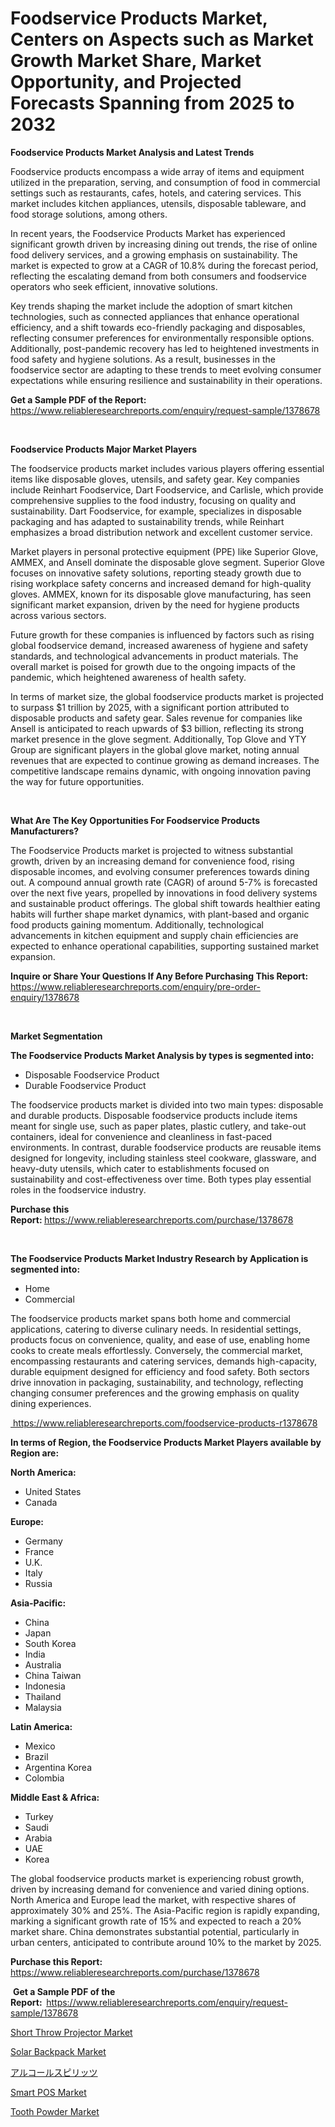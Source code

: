 <p><h1>Foodservice Products Market, Centers on Aspects such as Market Growth Market Share, Market Opportunity, and Projected Forecasts Spanning from 2025 to 2032</h1></p><p><strong>Foodservice Products Market Analysis and Latest Trends</strong></p>
<p><p>Foodservice products encompass a wide array of items and equipment utilized in the preparation, serving, and consumption of food in commercial settings such as restaurants, cafes, hotels, and catering services. This market includes kitchen appliances, utensils, disposable tableware, and food storage solutions, among others. </p><p>In recent years, the Foodservice Products Market has experienced significant growth driven by increasing dining out trends, the rise of online food delivery services, and a growing emphasis on sustainability. The market is expected to grow at a CAGR of 10.8% during the forecast period, reflecting the escalating demand from both consumers and foodservice operators who seek efficient, innovative solutions.</p><p>Key trends shaping the market include the adoption of smart kitchen technologies, such as connected appliances that enhance operational efficiency, and a shift towards eco-friendly packaging and disposables, reflecting consumer preferences for environmentally responsible options. Additionally, post-pandemic recovery has led to heightened investments in food safety and hygiene solutions. As a result, businesses in the foodservice sector are adapting to these trends to meet evolving consumer expectations while ensuring resilience and sustainability in their operations.</p></p>
<p><strong>Get a Sample PDF of the Report:&nbsp;</strong> <a href="https://www.reliableresearchreports.com/enquiry/request-sample/1378678?utm_campaign=48&utm_medium=2&utm_source=Github&utm_content=ia&utm_term=04042025&utm_id=foodservice-products">https://www.reliableresearchreports.com/enquiry/request-sample/1378678</a></p>
<p>&nbsp;</p>
<p><strong>Foodservice Products Major Market Players</strong></p>
<p><p>The foodservice products market includes various players offering essential items like disposable gloves, utensils, and safety gear. Key companies include Reinhart Foodservice, Dart Foodservice, and Carlisle, which provide comprehensive supplies to the food industry, focusing on quality and sustainability. Dart Foodservice, for example, specializes in disposable packaging and has adapted to sustainability trends, while Reinhart emphasizes a broad distribution network and excellent customer service.</p><p>Market players in personal protective equipment (PPE) like Superior Glove, AMMEX, and Ansell dominate the disposable glove segment. Superior Glove focuses on innovative safety solutions, reporting steady growth due to rising workplace safety concerns and increased demand for high-quality gloves. AMMEX, known for its disposable glove manufacturing, has seen significant market expansion, driven by the need for hygiene products across various sectors.</p><p>Future growth for these companies is influenced by factors such as rising global foodservice demand, increased awareness of hygiene and safety standards, and technological advancements in product materials. The overall market is poised for growth due to the ongoing impacts of the pandemic, which heightened awareness of health safety.</p><p>In terms of market size, the global foodservice products market is projected to surpass $1 trillion by 2025, with a significant portion attributed to disposable products and safety gear. Sales revenue for companies like Ansell is anticipated to reach upwards of $3 billion, reflecting its strong market presence in the glove segment. Additionally, Top Glove and YTY Group are significant players in the global glove market, noting annual revenues that are expected to continue growing as demand increases. The competitive landscape remains dynamic, with ongoing innovation paving the way for future opportunities.</p></p>
<p>&nbsp;</p>
<p><strong>What Are The Key Opportunities For Foodservice Products Manufacturers?</strong></p>
<p><p>The Foodservice Products market is projected to witness substantial growth, driven by an increasing demand for convenience food, rising disposable incomes, and evolving consumer preferences towards dining out. A compound annual growth rate (CAGR) of around 5-7% is forecasted over the next five years, propelled by innovations in food delivery systems and sustainable product offerings. The global shift towards healthier eating habits will further shape market dynamics, with plant-based and organic food products gaining momentum. Additionally, technological advancements in kitchen equipment and supply chain efficiencies are expected to enhance operational capabilities, supporting sustained market expansion.</p></p>
<p><strong>Inquire or Share Your Questions If Any Before Purchasing This Report:</strong> <a href="https://www.reliableresearchreports.com/enquiry/pre-order-enquiry/1378678?utm_campaign=48&utm_medium=2&utm_source=Github&utm_content=ia&utm_term=04042025&utm_id=foodservice-products">https://www.reliableresearchreports.com/enquiry/pre-order-enquiry/1378678</a></p>
<p>&nbsp;</p>
<p><strong>Market Segmentation</strong></p>
<p><strong>The Foodservice Products Market Analysis by types is segmented into:</strong></p>
<p><ul><li>Disposable Foodservice Product</li><li>Durable Foodservice Product</li></ul></p>
<p><p>The foodservice products market is divided into two main types: disposable and durable products. Disposable foodservice products include items meant for single use, such as paper plates, plastic cutlery, and take-out containers, ideal for convenience and cleanliness in fast-paced environments. In contrast, durable foodservice products are reusable items designed for longevity, including stainless steel cookware, glassware, and heavy-duty utensils, which cater to establishments focused on sustainability and cost-effectiveness over time. Both types play essential roles in the foodservice industry.</p></p>
<p><strong>Purchase this Report:&nbsp;</strong><a href="https://www.reliableresearchreports.com/purchase/1378678?utm_campaign=48&utm_medium=2&utm_source=Github&utm_content=ia&utm_term=04042025&utm_id=foodservice-products">https://www.reliableresearchreports.com/purchase/1378678</a></p>
<p>&nbsp;</p>
<p><strong>The Foodservice Products Market Industry Research by Application is segmented into:</strong></p>
<p><ul><li>Home</li><li>Commercial</li></ul></p>
<p><p>The foodservice products market spans both home and commercial applications, catering to diverse culinary needs. In residential settings, products focus on convenience, quality, and ease of use, enabling home cooks to create meals effortlessly. Conversely, the commercial market, encompassing restaurants and catering services, demands high-capacity, durable equipment designed for efficiency and food safety. Both sectors drive innovation in packaging, sustainability, and technology, reflecting changing consumer preferences and the growing emphasis on quality dining experiences.</p></p>
<p><a href="https://www.reliableresearchreports.com/foodservice-products-r1378678?utm_campaign=48&utm_medium=2&utm_source=Github&utm_content=ia&utm_term=04042025&utm_id=foodservice-products">&nbsp;https://www.reliableresearchreports.com/foodservice-products-r1378678</a></p>
<p><strong>In terms of Region, the Foodservice Products Market Players available by Region are:</strong></p>
<p>
    <p> <strong> North America: </strong>
        <ul>
            <li>United States</li>
            <li>Canada</li>
        </ul>
        </p> 
    <p> <strong> Europe: </strong>
        <ul>
            <li>Germany</li>
            <li>France</li>
            <li>U.K.</li>
            <li>Italy</li>
            <li>Russia</li>
        </ul>
        </p> 
    <p> <strong> Asia-Pacific: </strong>
        <ul>
            <li>China</li>
            <li>Japan</li>
            <li>South Korea</li>
            <li>India</li>
            <li>Australia</li>
            <li>China Taiwan</li>
            <li>Indonesia</li>
            <li>Thailand</li>
            <li>Malaysia</li>
        </ul>
        </p> 
    <p> <strong> Latin America: </strong>
        <ul>
            <li>Mexico</li>
            <li>Brazil</li>
            <li>Argentina Korea</li>
            <li>Colombia</li>
        </ul>
        </p> 
    <p> <strong> Middle East & Africa: </strong>
        <ul>
            <li>Turkey</li>
            <li>Saudi</li>
            <li>Arabia</li>
            <li>UAE</li>
            <li>Korea</li>
        </ul>
    </p>
    </p>
<p><p>The global foodservice products market is experiencing robust growth, driven by increasing demand for convenience and varied dining options. North America and Europe lead the market, with respective shares of approximately 30% and 25%. The Asia-Pacific region is rapidly expanding, marking a significant growth rate of 15% and expected to reach a 20% market share. China demonstrates substantial potential, particularly in urban centers, anticipated to contribute around 10% to the market by 2025.</p></p>
<p><strong>Purchase this Report: </strong><a href="https://www.reliableresearchreports.com/purchase/1378678?utm_campaign=48&utm_medium=2&utm_source=Github&utm_content=ia&utm_term=04042025&utm_id=foodservice-products">https://www.reliableresearchreports.com/purchase/1378678</a></p>
<p>&nbsp;<strong>Get a Sample PDF of the Report:&nbsp;&nbsp;</strong><a href="https://www.reliableresearchreports.com/enquiry/request-sample/1378678?utm_campaign=48&utm_medium=2&utm_source=Github&utm_content=ia&utm_term=04042025&utm_id=foodservice-products">https://www.reliableresearchreports.com/enquiry/request-sample/1378678</a></p>
<p><strong></strong></p>
<p><p><a href="https://github.com/variothonia/Market-Research-Report-List-1/blob/main/short-throw-projector-market.md?utm_campaign=48&utm_medium=2&utm_source=Github&utm_content=ia&utm_term=04042025&utm_id=foodservice-products">Short Throw Projector Market</a></p><p><a href="https://github.com/kaforarvero/Market-Research-Report-List-1/blob/main/solar-backpack-market.md?utm_campaign=48&utm_medium=2&utm_source=Github&utm_content=ia&utm_term=04042025&utm_id=foodservice-products">Solar Backpack Market</a></p><p><a href="https://github.com/lababdou/Market-Research-Report-List-7/blob/main/124793251845.md?utm_campaign=48&utm_medium=2&utm_source=Github&utm_content=ia&utm_term=04042025&utm_id=foodservice-products">アルコールスピリッツ</a></p><p><a href="https://github.com/berkemiars2j/Market-Research-Report-List-1/blob/main/smart-pos-market.md?utm_campaign=48&utm_medium=2&utm_source=Github&utm_content=ia&utm_term=04042025&utm_id=foodservice-products">Smart POS Market</a></p><p><a href="https://github.com/djihencygnel74/Market-Research-Report-List-1/blob/main/tooth-powder-market.md?utm_campaign=48&utm_medium=2&utm_source=Github&utm_content=ia&utm_term=04042025&utm_id=foodservice-products">Tooth Powder Market</a></p></p>